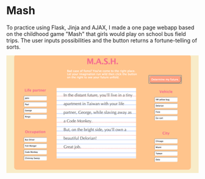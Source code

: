 Mash
========

To practice using Flask, Jinja and AJAX, I made a one page webapp based on the childhood game "Mash" that girls would play on school bus field trips. The user inputs possibilities and the button returns a fortune-telling of sorts.


![picture](https://github.com/amitch23/mashgame/blob/master/static/mash.jpg)

